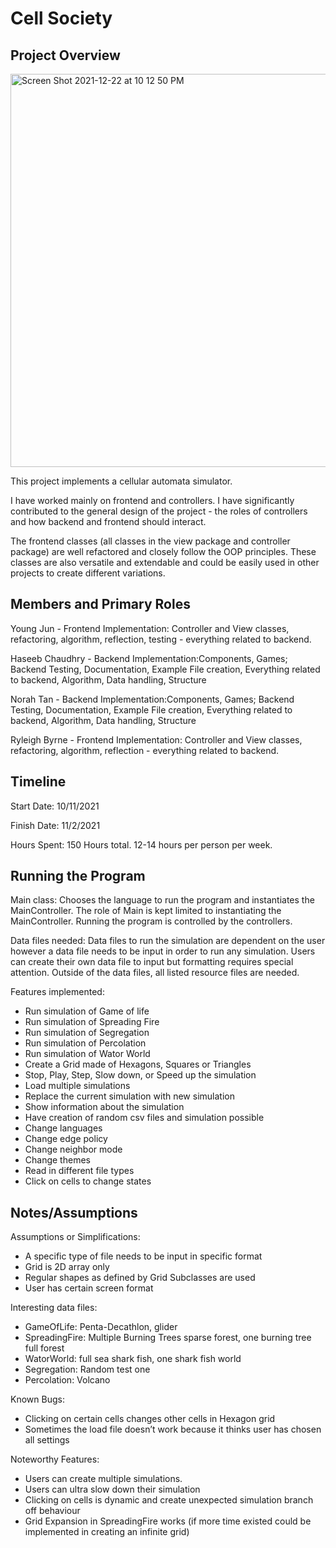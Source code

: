 Cell Society
====
## Project Overview

<img width="629" alt="Screen Shot 2021-12-22 at 10 12 50 PM" src="https://user-images.githubusercontent.com/35345069/147098441-5c8b5ac5-97f1-4af7-a284-a888673daeea.png">

This project implements a cellular automata simulator.

I have worked mainly on frontend and controllers. I have significantly contributed to the general design of the project - the roles of controllers and how backend and frontend should interact.

The frontend classes (all classes in the view package and controller package) are well refactored and closely follow the OOP principles. These classes are also versatile and extendable and could be easily used in other projects to create different variations.


## Members and Primary Roles

Young Jun - Frontend Implementation: Controller and View classes, refactoring, algorithm, reflection, testing - everything related to backend.

Haseeb Chaudhry - Backend Implementation:Components, Games; Backend Testing, Documentation, Example File creation, Everything related to backend, Algorithm, Data handling, Structure

Norah Tan - Backend Implementation:Components, Games; Backend Testing, Documentation, Example File creation, Everything related to backend, Algorithm, Data handling, Structure

Ryleigh Byrne - Frontend Implementation: Controller and View classes, refactoring, algorithm, reflection - everything related to backend.


## Timeline

Start Date: 10/11/2021

Finish Date: 11/2/2021

Hours Spent: 150 Hours total. 12-14 hours per person per week.


## Running the Program

Main class: Chooses the language to run the program and instantiates the MainController. The role of Main is kept limited to instantiating the MainController. Running the program is controlled by the controllers.


Data files needed: Data files to run the simulation are dependent on the user however a data file needs to be input in order to run any simulation. Users can create their own data file to input but formatting requires special attention. Outside of the data files, all listed resource files are needed.

Features implemented:
- Run simulation of Game of life
- Run simulation of Spreading Fire
- Run simulation of Segregation
- Run simulation of Percolation
- Run simulation of Wator World
- Create a Grid made of Hexagons, Squares or Triangles
- Stop, Play, Step, Slow down, or Speed up the simulation
- Load multiple simulations
- Replace the current simulation with new simulation
- Show information about the simulation
- Have creation of random csv files and simulation possible
- Change languages
- Change edge policy
- Change neighbor mode
- Change themes
- Read in different file types
- Click on cells to change states


## Notes/Assumptions

Assumptions or Simplifications:

- A specific type of file needs to be input in specific format
- Grid is 2D array only
- Regular shapes as defined by Grid Subclasses are used
- User has certain screen format


Interesting data files:

- GameOfLife: Penta-Decathlon, glider
- SpreadingFire: Multiple Burning Trees sparse forest, one burning tree full forest
- WatorWorld: full sea shark fish, one shark fish world
- Segregation: Random test one
- Percolation: Volcano 

Known Bugs:

- Clicking on certain cells changes other cells in Hexagon grid
- Sometimes the load file doesn’t work because it thinks user has chosen all settings


Noteworthy Features:

- Users can create multiple simulations.
- Users can ultra slow down their simulation
- Clicking on cells is dynamic and create unexpected simulation branch off behaviour
- Grid Expansion in SpreadingFire works (if more time existed could be implemented in creating an infinite grid)
